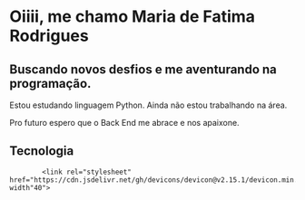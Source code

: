 # Oiiii, me chamo Maria de Fatima Rodrigues

## Buscando novos desfios e me aventurando na programação.

Estou estudando linguagem Python.
Ainda não estou trabalhando na área.


Pro futuro espero que o Back End me abrace e nos apaixone.


## Tecnologia



            <link rel="stylesheet" href="https://cdn.jsdelivr.net/gh/devicons/devicon@v2.15.1/devicon.min.css" width"40"> 
          



